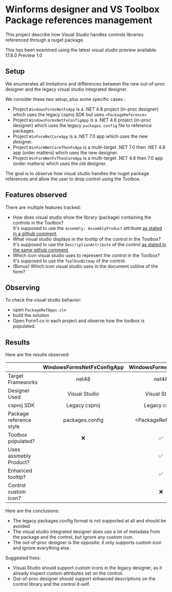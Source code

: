 ﻿# Winforms designer and VS Toolbox Package references management

This project describe how Visual Studio handles controls libraries referenced through a nuget package.

This has been examined using the latest visual studio preview available: 17.8.0 Preview 1.0

## Setup

We enumerates all limitations and differences between the new out-of-proc designer and the legacy visual studio integrated designer.

We consider these two setup, plus some specific cases :

- Project `WindowsFormsNetFxApp` is a .NET 4.8 project (in-proc designer) which uses the legacy csproj SDK but uses `<PackageReference>`
- Project `WindowsFormsNetFxConfigApp` is a .NET 4.8 project (in-proc designer) which uses the legacy `packages.config` file to reference packages.
- Project `WinFormNetCoreApp` is a .NET 7.0 app which uses the new designer.
- Project `WinFormNetCoreThenFxApp` is a multi-target .NET 7.0 then .NET 4.8 app (order matters) which uses the new designer.
- Project `WinFormNetFxThenCoreApp` is a multi-target .NET 4.8 then 7.0 app (order matters) which uses the old designer.

The goal is to observe how visual studio handles the nuget package references and allow the user to drop control using the Toolbox.

## Features observed

There are multiple features tracked:

- How does visual studio show the library (package) containing the controls in the Toolbox?  
  It's supposed to use the `assembly: AssemblyProduct` attribute [as stated in a github comment](https://github.com/NuGet/Home/issues/6440#issuecomment-434827530).
- What visual studio displays in the tooltip of the control in the Toolbox?
  It's supposed to use the `DescriptionAttribute` of the control [as stated in the same github comment](https://github.com/NuGet/Home/issues/6440#issuecomment-434827530).
- Which icon visual studio uses to represent the control in the Toolbox?
  It's supposed to use the `ToolboxBitmap` of the control.
- (Bonus) Which icon visual studio uses in the document outline of the form?

## Observing

To check the visual studio behavior:

- open `PackageRefApps.sln`
- build the solution
- Open Form1.cs in each project and observe how the toolbox is populated.

## Results

Here are the results observed:

|                         | WindowsFormsNetFxConfigApp | WindowsFormsNetFxApp |  WinFormNetCoreApp | WinFormNetCoreThenFxApp | WinFormNetFxThenCoreApp |
|-------------------------|:--------------------------:|:--------------------:|:------------------:|:-----------------------:|:-----------------------:|
| Target Frameworks       |            net48           |         net48        |   net7.0-windows   |   net7.0-windows;net48  |   net48;net7.0-windows  |
| Designer Used           |        Visual Studio       |     Visual Studio    |     Out-of-Proc    |       Out-of-Proc       |      Visual Studio      |
| csproj SDK              |        Legacy csproj       |     Legacy csproj    |       New SDK      |         New SDK         |         New SDK         |
| Package reference style |       packages.config      |  &lt;PackageReference&gt;  | &lt;PackageReference&gt; |    &lt;PackageReference&gt;   |    &lt;PackageReference&gt;   |
| Toolbox populated?      |              ❌             |           ✅          |          ✅         |            ✅            |            ✅            |
| Uses assmebly Product?  |                            |           ✅          |          ❌         |            ❌            |            ✅            |
| Enhanced tooltip?       |                            |           ✅          |          ❌         |            ❌            |            ✅            |
| Control custom icon?    |                            |           ❌          |          ✅         |            ✅            |            ❌            |


Here are the conclusions:

- The legacy packages.config format is not supported at all and should be avoided
- The visual studio integrated designer does use a lot of metadata from the package and the control, but ignore any custom icon.
- The out-of-proc designer is the opposite: it only supports custom icon and ignore everything else.


Suggested fixes:

- Visual Studio should support custom icons in the legacy designer, as it already inspect custom attributes set on the control.
- Out-of-proc designer should support enhanced descriptions on the control library and the control it-self.